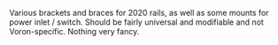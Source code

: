 Various brackets and braces for 2020 rails, as well as some mounts for power inlet / switch. Should be fairly universal and modifiable and not Voron-specific. Nothing very fancy.